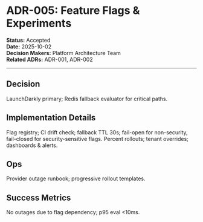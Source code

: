# ADR-005: Feature Flags & Experiments

**Status:** Accepted  
**Date:** 2025-10-02  
**Decision Makers:** Platform Architecture Team  
**Related ADRs:** ADR-001, ADR-002

---

## Decision
LaunchDarkly primary; Redis fallback evaluator for critical paths.

## Implementation Details
Flag registry; CI drift check; fallback TTL 30s; fail-open for non-security, fail-closed for security-sensitive flags.
Percent rollouts; tenant overrides; dashboards & alerts.

## Ops
Provider outage runbook; progressive rollout templates.

## Success Metrics
No outages due to flag dependency; p95 eval <10ms.
